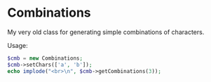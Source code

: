 Combinations
============
My very old class for generating simple combinations of characters.


Usage:
```php
$cmb = new Combinations;
$cmb->setChars(['a', 'b']);
echo implode("<br>\n", $cmb->getCombinations(3));
```